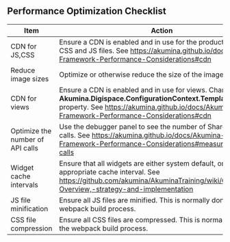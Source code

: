 ## Performance Optimization Checklist

| Item | Action |
| -- | -- |
| CDN for JS,CSS | Ensure a CDN is enabled and in use for the production site for CSS and JS files. See https://akumina.github.io/docs/Akumina-Framework-Performance-Considerations#cdn |
| Reduce image sizes | Optimize or otherwise reduce the size of the images. |
| CDN for views | Ensure a CDN is enabled and in use for views. Change the **Akumina.Digispace.ConfigurationContext.TemplatePrefixURL** property. See https://akumina.github.io/docs/Akumina-Framework-Performance-Considerations#cdn |
| Optimize the number of API calls | Use the debugger panel to see the number of SharePoint API calls. See https://akumina.github.io/docs/Akumina-Framework-Performance-Considerations#measuring-api-calls |
| Widget cache intervals | Ensure that all widgets are either system default, or use the appropriate cache interval. See https://github.com/akumina/AkuminaTraining/wiki/Caching:-Overview,-strategy-and-implementation |
| JS file minification | Ensure all JS files are minified. This is normally done via the webpack build process. |
| CSS file compression | Ensure all CSS files are compressed. This is normally done via the webpack build process. |

